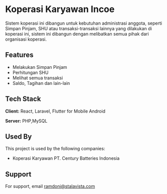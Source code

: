 # Koperasi Karyawan Incoe
Sistem koperasi ini dibangun untuk kebutuhan administrasi anggota, seperti Simpan Pinjam, SHU atau transaksi-transaksi
lainnya yang dilakukan di koperasi ini, sistem ini dibangun dengan melibatkan semua pihak dari organisasi koperasi.

## Features

- Melakukan Simpan Pinjam
- Perhitungan SHU
- Melihat semua transaksi
- Saldo, Tagihan dan lain-lain

## Tech Stack

**Client:** React, Laravel, Flutter for Mobile Android

**Server:** PHP,MySQL


## Used By

This project is used by the following companies:

- Koperasi Karyawan PT. Century Batteries Indonesia

## Support

For support, email ramdoni@stalavista.com

